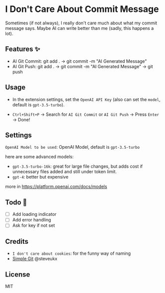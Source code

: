 # I Don't Care About Commit Message

Sometimes (if not always), I really don't care much about what my commit message says. Maybe AI can write better than me (sadly, this happens a lot).

## Features ✨

- AI Git Commit: git add . -> git commit -m "AI Generated Message"
- AI Git Push: git add . -> git commit -m "AI Generated Message" -> git push

## Usage

- In the extension settings, set the `OpenAI API Key` (also can set the `model`, default is `gpt-3.5-turbo`).

- `Ctrl+Shift+P` -> Search for `AI Git Commit` or `AI Git Push` -> Press `Enter` -> Done!

## Settings

`OpenAI Model to be used`: OpenAI Model, default is `gpt-3.5-turbo`

here are some advanced models:

- `gpt-3.5-turbo-16k`: great for large file changes, but adds cost if unnecessary files added and still under token limit.
- `gpt-4`: better but expensive

more in https://platform.openai.com/docs/models

## Todo 🎏

- [ ] Add loading indicator
- [ ] Add error handling
- [ ] Ask for key if not set

## Credits

- `I don't care about cookies`: for the funny way of naming
- [Simple Git](https://github.com/steveukx/git-js) @steveukx

## License

MIT
